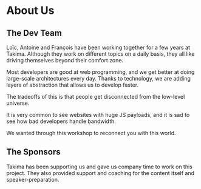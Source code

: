 # About Us

## The Dev Team

Loïc, Antoine and François have been working together for a few years at Takima.
Although they work on different topics on a daily basis, they all like driving themselves beyond their comfort zone.  

Most developers are good at web programming, and we get better at doing large-scale architectures every day.
Thanks to technology, we are adding layers of abstraction that allows us to develop faster.

The tradeoffs of this is that people get disconnected from the low-level universe.

It is very common to see websites with huge JS payloads, and it is sad to see how bad developers handle bandwidth.

We wanted through this workshop to reconnect you with this world.

## The Sponsors

Takima has been supporting us and gave us company time to work on this project.
They also provided support and coaching for the content itself and speaker-preparation.

 

